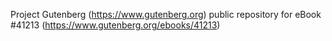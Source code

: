Project Gutenberg (https://www.gutenberg.org) public repository for eBook #41213 (https://www.gutenberg.org/ebooks/41213)
